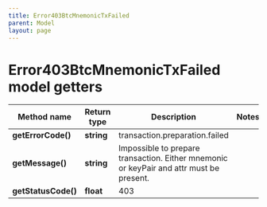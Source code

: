 ```yaml
---
title: Error403BtcMnemonicTxFailed
parent: Model
layout: page
---
```


# Error403BtcMnemonicTxFailed model getters

Method name | Return type | Description | Notes
------------ | ------------- | ------------- | -------------
**getErrorCode()** | **string** | transaction.preparation.failed |
**getMessage()** | **string** | Impossible to prepare transaction. Either mnemonic or keyPair and attr must be present. |
**getStatusCode()** | **float** | 403 |


